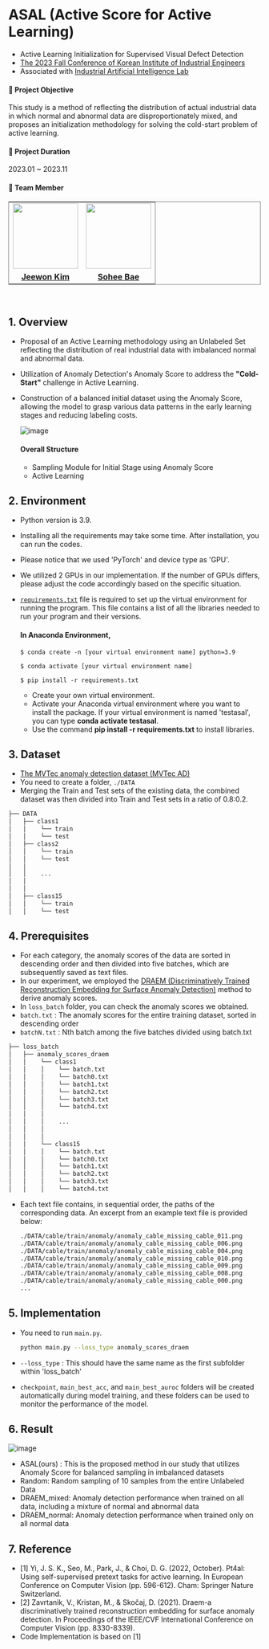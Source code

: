 # ASAL (Active Score for Active Learning)
- Active Learning Initialization for Supervised Visual Defect Detection
- [The 2023 Fall Conference of Korean Institute of Industrial Engineers](https://www.kstudy.com/fbook/KIIE/2023/)
- Associated with [Industrial Artificial Intelligence Lab](https://iai.seoultech.ac.kr/index.do)

#### 📍 Project Objective
This study is a method of reflecting the distribution of actual industrial data in which normal and abnormal data are disproportionately mixed, and proposes an initialization methodology for solving the cold-start problem of active learning.

#### 📍 Project Duration
2023.01 ~ 2023.11

#### 📍 Team Member

<table style="border: 0.5px solid gray">
 <tr>
    <td align="center"><a href="https://github.com/jeewonkimm2"><img src="https://avatars.githubusercontent.com/u/108987773?v=4" width="130px;" alt=""></td>
    <td align="center" style="border-right : 0.5px solid gray"><a href="https://github.com/bae-sohee"><img src="https://avatars.githubusercontent.com/u/123538321?v=4" width="130px;" alt=""></td>

  </tr>
  <tr>
    <td align="center"><a href="https://github.com/jeewonkimm2"><b>Jeewon Kim</b></td>
    <td align="center" style="border-right : 0.5px solid gray"><a href="https://github.com/bae-sohee"><b>Sohee Bae</b></td>
  </tr>
</table>
<br/>


## 1. Overview
- Proposal of an Active Learning methodology using an Unlabeled Set reflecting the distribution of real industrial data with imbalanced normal and abnormal data.
- Utilization of Anomaly Detection's Anomaly Score to address the **"Cold-Start"** challenge in Active Learning.
- Construction of a balanced initial dataset using the Anomaly Score, allowing the model to grasp various data patterns in the early learning stages and reducing labeling costs.

  ![image](https://github.com/jeewonkimm2/ASAL/assets/108987773/47599c97-62a0-4f7c-bfa3-19937c747599)

  #### Overall Structure
  - Sampling Module for Initial Stage using Anomaly Score
  - Active Learning

 ## 2. Environment
- Python version is 3.9.
- Installing all the requirements may take some time. After installation, you can run the codes.
- Please notice that we used 'PyTorch' and device type as 'GPU'.
- We utilized 2 GPUs in our implementation. If the number of GPUs differs, please adjust the code accordingly based on the specific situation.
- [```requirements.txt```](https://github.com/jeewonkimm2/ASAL/blob/main/requirements.txt) file is required to set up the virtual environment for running the program. This file contains a list of all the libraries needed to run your program and their versions.

    #### In **Anaconda** Environment,

  ```
  $ conda create -n [your virtual environment name] python=3.9
  
  $ conda activate [your virtual environment name]
  
  $ pip install -r requirements.txt
  ```

  - Create your own virtual environment.
  - Activate your Anaconda virtual environment where you want to install the package. If your virtual environment is named 'testasal', you can type **conda activate testasal**.
  - Use the command **pip install -r requirements.txt** to install libraries.

 ## 3. Dataset
 - [The MVTec anomaly detection dataset (MVTec AD)](https://www.mvtec.com/company/research/datasets/mvtec-ad)
 - You need to create a folder, `./DATA`
 - Merging the Train and Test sets of the existing data, the combined dataset was then divided into Train and Test sets in a ratio of 0.8:0.2.

  ```bash
  ├── DATA
  │   ├── class1
  │   │    └── train
  │   │    └── test
  │   ├── class2
  │   │    └── train
  │   │    └── test
  │   │
  │   │    ...
  │   │
  │   │
  │   ├── class15
  │   │    └── train
  │   │    └── test
```

 ## 4. Prerequisites
 - For each category, the anomaly scores of the data are sorted in descending order and then divided into five batches, which are subsequently saved as text files.
 - In our experiment, we employed the [DRAEM (Discriminatively Trained Reconstruction Embedding for Surface Anomaly Detection)](https://openaccess.thecvf.com/content/ICCV2021/html/Zavrtanik_DRAEM_-_A_Discriminatively_Trained_Reconstruction_Embedding_for_Surface_Anomaly_ICCV_2021_paper.html) method to derive anomaly scores.
 - In `loss_batch` folder, you can check the anomaly scores we obtained.
 - `batch.txt` : The anomaly scores for the entire training dataset, sorted in descending order
 - `batchN.txt` : Nth batch among the five batches divided using batch.txt
  ```bash
  ├── loss_batch
  │   ├── anomaly_scores_draem
  │   │    └── class1
  │   │    │    └── batch.txt
  │   │    │    └── batch0.txt
  │   │    │    └── batch1.txt
  │   │    │    └── batch2.txt
  │   │    │    └── batch3.txt
  │   │    │    └── batch4.txt
  │   │    │
  │   │    │    ...
  │   │    │
  │   │    │
  │   │    └── class15
  │   │    │    └── batch.txt
  │   │    │    └── batch0.txt
  │   │    │    └── batch1.txt
  │   │    │    └── batch2.txt
  │   │    │    └── batch3.txt
  │   │    │    └── batch4.txt
```
- Each text file contains, in sequential order, the paths of the corresponding data. An excerpt from an example text file is provided below:
  ```bash
  ./DATA/cable/train/anomaly/anomaly_cable_missing_cable_011.png
  ./DATA/cable/train/anomaly/anomaly_cable_missing_cable_006.png
  ./DATA/cable/train/anomaly/anomaly_cable_missing_cable_004.png
  ./DATA/cable/train/anomaly/anomaly_cable_missing_cable_010.png
  ./DATA/cable/train/anomaly/anomaly_cable_missing_cable_009.png
  ./DATA/cable/train/anomaly/anomaly_cable_missing_cable_008.png
  ./DATA/cable/train/anomaly/anomaly_cable_missing_cable_000.png
  ...
  ```

## 5. Implementation
- You need to run `main.py`.

  ```bash
  python main.py --loss_type anomaly_scores_draem
  ```
  
- `--loss_type` : This should have the same name as the first subfolder within 'loss_batch'
- `checkpoint`, `main_best_acc`, and `main_best_auroc` folders will be created automatically during model training, and these folders can be used to monitor the performance of the model.

## 6. Result
  ![image](https://github.com/jeewonkimm2/ASAL/assets/108987773/2a6de16f-8855-4c83-b56f-4c067d6ae1b1)

  - ASAL(ours) : This is the proposed method in our study that utilizes Anomaly Score for balanced sampling in imbalanced datasets
  - Random: Random sampling of 10 samples from the entire Unlabeled Data
  - DRAEM_mixed: Anomaly detection performance when trained on all data, including a mixture of normal and abnormal data
  - DRAEM_normal: Anomaly detection performance when trained only on all normal data

## 7. Reference
- [1] Yi, J. S. K., Seo, M., Park, J., & Choi, D. G. (2022, October). Pt4al: Using self-supervised pretext tasks for active learning. In European Conference on Computer Vision (pp. 596-612). Cham: Springer Nature Switzerland.
- [2] Zavrtanik, V., Kristan, M., & Skočaj, D. (2021). Draem-a discriminatively trained reconstruction embedding for surface anomaly detection. In Proceedings of the IEEE/CVF International Conference on Computer Vision (pp. 8330-8339).
- Code Implementation is based on [1]
